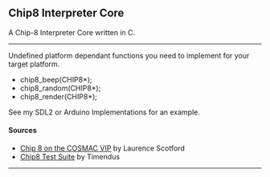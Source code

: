 ## Chip8 Interpreter Core

A Chip-8 Interpreter Core written in C.

---

Undefined platform dependant functions you need to implement for your target platform. 
 - chip8_beep(CHIP8*);
 - chip8_random(CHIP8*);
 - chip8_render(CHIP8*);

See my SDL2 or Arduino Implementations for an example.

#### Sources
 - [Chip 8 on the COSMAC VIP](https://www.laurencescotford.net/2020/07/25/chip-8-on-the-cosmac-vip-instruction-index/) by Laurence Scotford
 - [Chip8 Test Suite](https://github.com/Timendus/chip8-test-suite) by Timendus

---
